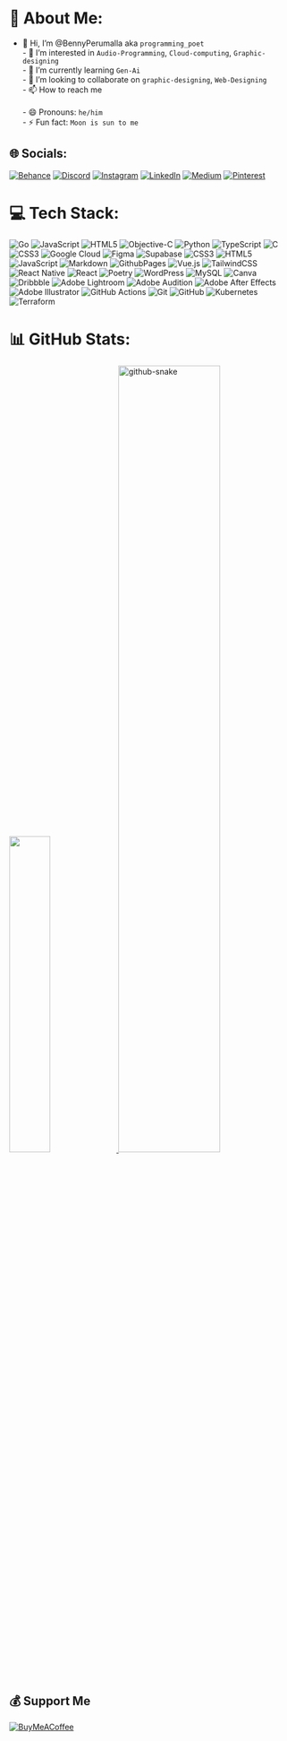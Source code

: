 # 💫 About Me:
- 👋 Hi, I’m @BennyPerumalla aka `programming_poet`<br>- 👀 I’m interested in `Audio-Programming`, `Cloud-computing`, `Graphic-designing`<br>- 🌱 I’m currently learning `Gen-Ai`<br>- 💞️ I’m looking to collaborate on `graphic-designing`, `Web-Designing`<br>- 📫 How to reach me<br><br>- 😄 Pronouns: `he/him`<br>- ⚡ Fun fact: `Moon is sun to me`<br>


## 🌐 Socials:
[![Behance](https://img.shields.io/badge/Behance-1769ff?logo=behance&logoColor=white)](https://behance.net/bennyy01r) [![Discord](https://img.shields.io/badge/Discord-%237289DA.svg?logo=discord&logoColor=white)](https://discord.gg/https://discord.gg/aUDKr3XP) [![Instagram](https://img.shields.io/badge/Instagram-%23E4405F.svg?logo=Instagram&logoColor=white)](https://instagram.com/chanceux____07) [![LinkedIn](https://img.shields.io/badge/LinkedIn-%230077B5.svg?logo=linkedin&logoColor=white)](https://linkedin.com/in/benny-perumalla-a7ab6024a) [![Medium](https://img.shields.io/badge/Medium-12100E?logo=medium&logoColor=white)](https://medium.com/@benny01r) [![Pinterest](https://img.shields.io/badge/Pinterest-%23E60023.svg?logo=Pinterest&logoColor=white)](https://pinterest.com/bennyr0325) 

# 💻 Tech Stack:
![Go](https://img.shields.io/badge/go-%2300ADD8.svg?style=for-the-badge&logo=go&logoColor=white) ![JavaScript](https://img.shields.io/badge/javascript-%23323330.svg?style=for-the-badge&logo=javascript&logoColor=%23F7DF1E) ![HTML5](https://img.shields.io/badge/html5-%23E34F26.svg?style=for-the-badge&logo=html5&logoColor=white) ![Objective-C](https://img.shields.io/badge/OBJECTIVE--C-%233A95E3.svg?style=for-the-badge&logo=apple&logoColor=white) ![Python](https://img.shields.io/badge/python-3670A0?style=for-the-badge&logo=python&logoColor=ffdd54) ![TypeScript](https://img.shields.io/badge/typescript-%23007ACC.svg?style=for-the-badge&logo=typescript&logoColor=white) ![C](https://img.shields.io/badge/c-%2300599C.svg?style=for-the-badge&logo=c&logoColor=white) ![CSS3](https://img.shields.io/badge/css3-%231572B6.svg?style=for-the-badge&logo=css3&logoColor=white) ![Google Cloud](https://img.shields.io/badge/GoogleCloud-%234285F4.svg?style=for-the-badge&logo=google-cloud&logoColor=white) ![Figma](https://img.shields.io/badge/figma-%23F24E1E.svg?style=for-the-badge&logo=figma&logoColor=white) ![Supabase](https://img.shields.io/badge/Supabase-3ECF8E?style=for-the-badge&logo=supabase&logoColor=white) ![CSS3](https://img.shields.io/badge/css3-%231572B6.svg?style=for-the-badge&logo=css3&logoColor=white) ![HTML5](https://img.shields.io/badge/html5-%23E34F26.svg?style=for-the-badge&logo=html5&logoColor=white) ![JavaScript](https://img.shields.io/badge/javascript-%23323330.svg?style=for-the-badge&logo=javascript&logoColor=%23F7DF1E) ![Markdown](https://img.shields.io/badge/markdown-%23000000.svg?style=for-the-badge&logo=markdown&logoColor=white) ![GithubPages](https://img.shields.io/badge/github%20pages-121013?style=for-the-badge&logo=github&logoColor=white) ![Vue.js](https://img.shields.io/badge/vue.js-%2335495e.svg?style=for-the-badge&logo=vuedotjs&logoColor=%234FC08D) ![TailwindCSS](https://img.shields.io/badge/tailwindcss-%2338B2AC.svg?style=for-the-badge&logo=tailwind-css&logoColor=white) ![React Native](https://img.shields.io/badge/react_native-%2320232a.svg?style=for-the-badge&logo=react&logoColor=%2361DAFB) ![React](https://img.shields.io/badge/react-%2320232a.svg?style=for-the-badge&logo=react&logoColor=%2361DAFB) ![Poetry](https://img.shields.io/badge/Poetry-%233B82F6.svg?style=for-the-badge&logo=poetry&logoColor=0B3D8D) ![WordPress](https://img.shields.io/badge/WordPress-%23117AC9.svg?style=for-the-badge&logo=WordPress&logoColor=white) ![MySQL](https://img.shields.io/badge/mysql-4479A1.svg?style=for-the-badge&logo=mysql&logoColor=white) ![Canva](https://img.shields.io/badge/Canva-%2300C4CC.svg?style=for-the-badge&logo=Canva&logoColor=white) ![Dribbble](https://img.shields.io/badge/Dribbble-EA4C89?style=for-the-badge&logo=dribbble&logoColor=white) ![Adobe Lightroom](https://img.shields.io/badge/Adobe%20Lightroom-31A8FF.svg?style=for-the-badge&logo=Adobe%20Lightroom&logoColor=white) ![Adobe Audition](https://img.shields.io/badge/Adobe%20Audition-9999FF.svg?style=for-the-badge&logo=Adobe%20Audition&logoColor=white) ![Adobe After Effects](https://img.shields.io/badge/Adobe%20After%20Effects-9999FF.svg?style=for-the-badge&logo=Adobe%20After%20Effects&logoColor=white) ![Adobe Illustrator](https://img.shields.io/badge/adobe%20illustrator-%23FF9A00.svg?style=for-the-badge&logo=adobe%20illustrator&logoColor=white) ![GitHub Actions](https://img.shields.io/badge/github%20actions-%232671E5.svg?style=for-the-badge&logo=githubactions&logoColor=white) ![Git](https://img.shields.io/badge/git-%23F05033.svg?style=for-the-badge&logo=git&logoColor=white) ![GitHub](https://img.shields.io/badge/github-%23121011.svg?style=for-the-badge&logo=github&logoColor=white) ![Kubernetes](https://img.shields.io/badge/kubernetes-%23326ce5.svg?style=for-the-badge&logo=kubernetes&logoColor=white) ![Terraform](https://img.shields.io/badge/terraform-%235835CC.svg?style=for-the-badge&logo=terraform&logoColor=white)
# 📊 GitHub Stats:
<a href="https://github.com/BennyPerumalla">
  <image width='38%' src="https://github-readme-stats.vercel.app/api?username=BennyPerumalla&show_icons=true&include_all_commits=true&hide_border=true&hide=contribs&theme=vue" />
</a>
<a href="https://github.com/BennyPerumalla">
  <picture>
  <source media="(prefers-color-scheme: dark)" srcset="https://cdn.jsdelivr.net/gh/maiqingqiang/maiqingqiang@output/github-contribution-grid-snake-dark.svg">
  <source media="(prefers-color-scheme: light)" srcset="https://cdn.jsdelivr.net/gh/maiqingqiang/maiqingqiang@output/github-contribution-grid-snake.svg">
  <img width='60%' alt="github-snake" src="https://cdn.jsdelivr.net/gh/maiqingqiang/maiqingqiang@output/github-contribution-grid-snake.svg">
</picture>
</a>

  ## 💰 Support Me
  [![BuyMeACoffee](https://img.shields.io/badge/Buy%20Me%20a%20Coffee-ffdd00?style=for-the-badge&logo=buy-me-a-coffee&logoColor=black)](https://buymeacoffee.com/benny01r) 

  
<!-- Proudly created with GPRM ( https://gprm.itsvg.in ) -->
